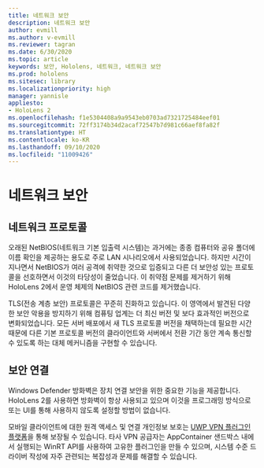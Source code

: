 ```yaml
---
title: 네트워크 보안
description: 네트워크 보안
author: evmill
ms.author: v-evmill
ms.reviewer: tagran
ms.date: 6/30/2020
ms.topic: article
keywords: 보안, Hololens, 네트워크, 네트워크 보안
ms.prod: hololens
ms.sitesec: library
ms.localizationpriority: high
manager: yannisle
appliesto:
- HoloLens 2
ms.openlocfilehash: f1e5304408a9a9543eb0703ad7321725484eef01
ms.sourcegitcommit: 72ff3174b34d2acaf72547b7d981c66aef8fa82f
ms.translationtype: HT
ms.contentlocale: ko-KR
ms.lasthandoff: 09/10/2020
ms.locfileid: "11009426"
---
```

# 네트워크 보안

## 네트워크 프로토콜

오래된 NetBIOS(네트워크 기본 입출력 시스템)는 과거에는 종종 컴퓨터와 공유 폴더에 이름 확인을 제공하는 용도로 주로 LAN 시나리오에서 사용되었습니다. 하지만 시간이 지나면서 NetBIOS가 여러 공격에 취약한 것으로 입증되고 다른 더 보안성 있는 프로토콜을 선호하면서 이것의 타당성이 줄었습니다. 이 취약점 문제를 제거하기 위해 HoloLens 2에서 운영 체제의 NetBIOS 관련 코드를 제거했습니다.

TLS(전송 계층 보안) 프로토콜은 꾸준히 진화하고 있습니다. 이 영역에서 발견된 다양한 보안 악용을 방지하기 위해 컴퓨팅 업계는 더 최신 버전 및 보다 효과적인 버전으로 변화되었습니다. 모든 서버 배포에서 새 TLS 프로토콜 버전을 채택하는데 필요한 시간 때문에 다른 기본 프로토콜 버전의 클라이언트와 서버에서 전환 기간 동안 계속 통신할 수 있도록 하는 대체 메커니즘을 구현할 수 있습니다.

## 보안 연결 

Windows Defender 방화벽은 장치 연결 보안을 위한 중요한 기능을 제공합니다. HoloLens 2를 사용하면 방화벽이 항상 사용되고 있으며 이것을 프로그래밍 방식으로 또는 UI를 통해 사용하지 않도록 설정할 방법이 없습니다.

모바일 클라이언트에 대한 원격 액세스 및 연결 개인정보 보호는 [UWP VPN 플러그인 플랫폼](https://docs.microsoft.com/uwp/api/Windows.Networking.Vpn?view=winrt-19041)을 통해 보장될 수 있습니다. 타사 VPN 공급자는 AppContainer 샌드박스 내에서 실행되는 WinRT API를 사용하여 고유한 플러그인을 만들 수 있으며, 시스템 수준 드라이버 작성에 자주 관련되는 복잡성과 문제를 해결할 수 있습니다.
